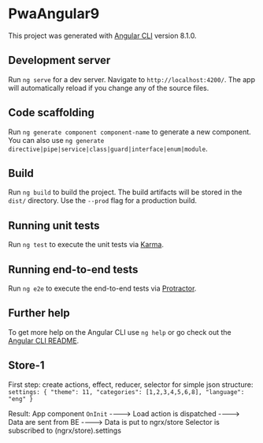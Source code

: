 # PwaAngular9

This project was generated with [Angular CLI](https://github.com/angular/angular-cli) version 8.1.0.

## Development server

Run `ng serve` for a dev server. Navigate to `http://localhost:4200/`. The app will automatically reload if you change any of the source files.

## Code scaffolding

Run `ng generate component component-name` to generate a new component. You can also use `ng generate directive|pipe|service|class|guard|interface|enum|module`.

## Build

Run `ng build` to build the project. The build artifacts will be stored in the `dist/` directory. Use the `--prod` flag for a production build.

## Running unit tests

Run `ng test` to execute the unit tests via [Karma](https://karma-runner.github.io).

## Running end-to-end tests

Run `ng e2e` to execute the end-to-end tests via [Protractor](http://www.protractortest.org/).

## Further help

To get more help on the Angular CLI use `ng help` or go check out the [Angular CLI README](https://github.com/angular/angular-cli/blob/master/README.md).


## Store-1

First step: create actions, effect, reducer, selector for simple json structure:
`settings: {
  "theme": 11,
  "categories": [1,2,3,4,5,6,8],
  "language": "eng"
}`

Result: App component `OnInit` ----> Load action is dispatched ----> Data are sent from BE ----> Data is put to ngrx/store
        Selector is subscribed to (ngrx/store).settings
